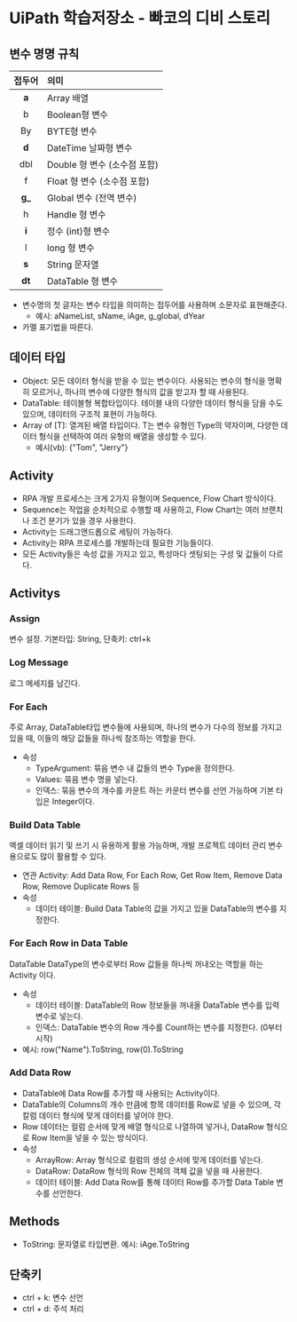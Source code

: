 # UiPath 학습저장소 - 빠코의 디비 스토리

## 변수 명명 규칙
|접두어|의미|
|:---:|:---|
|**a**|Array 배열|
|b|Boolean형 변수|
|By|BYTE형 변수|
|**d**|DateTime 날짜형 변수|
|dbl|Double 형 변수 (소수점 포함)|
|f|Float 형 변수 (소수점 포함)|
|**g_**|Global 변수 (전역 변수)|
|h|Handle 형 변수|
|**i**|정수 (int)형 변수|
|l|long 형 변수|
|**s**|String 문자열|
|**dt**|DataTable 형 변수|
- 변수명의 첫 글자는 변수 타입을 의미하는 접두어를 사용하며 소문자로 표현해준다.
    - 예시: aNameList, sName, iAge, g_global, dYear
- 카멜 표기법을 따른다.

## 데이터 타입
- Object: 모든 데이터 형식을 받을 수 있는 변수이다. 사용되는 변수의 형식을 명확히 모르거나, 하나의 변수에 다양한 형식의 값을 받고자 할 때 사용된다.
- DataTable: 테이블형 복합타입이다. 테이블 내의 다양한 데이터 형식을 담을 수도 있으며, 데이터의 구조적 표현이 가능하다.
- Array of [T]: 열겨된 배열 타입이다. T는 변수 유형인 Type의 약자이며, 다양한 데이터 형식을 선택하여 여러 유형의 배열을 생성할 수 있다.
    - 예시(vb): {"Tom", "Jerry"}

## Activity
- RPA 개발 프로세스는 크게 2가지 유형이며 Sequence, Flow Chart 방식이다.
- Sequence는 작업을 순차적으로 수행할 때 사용하고, Flow Chart는 여러 브랜치나 조건 분기가 있을 경우 사용한다.
- Activity는 드래그앤드롭으로 세팅이 가능하다.
- Activity는 RPA 프로세스를 개발하는데 필요한 기능들이다.
- 모든 Activity들은 속성 값을 가지고 있고, 특성마다 셋팅되는 구성 및 값들이 다르다.

## Activitys
### Assign
변수 설정. 기본타입: String, 단축키: ctrl+k
### Log Message
로그 메세지를 남긴다.
### For Each
주로 Array, DataTable타입 변수들에 사용되며, 하나의 변수가 다수의 정보를 가지고 있을 때, 이들의 해당 값들을 하나씩 참조하는 역할을 한다.
- 속성
    - TypeArgument: 묶음 변수 내 값들의 변수 Type을 정의한다.
    - Values: 묶음 변수 명을 넣는다.
    - 인덱스: 묶음 변수의 개수를 카운트 하는 카운터 변수를 선언 가능하며 기본 타입은 Integer이다.
### Build Data Table
엑셀 데이터 읽기 및 쓰기 시 유용하게 활용 가능하며, 개발 프로젝트 데이터 관리 변수용으로도 많이 활용할 수 있다.
- 연관 Activity: Add Data Row, For Each Row, Get Row Item, Remove Data Row, Remove Duplicate Rows 등
- 속성
    - 데이터 테이블: Build Data Table의 값을 가지고 있을 DataTable의 변수를 지정한다.
### For Each Row in Data Table
DataTable DataType의 변수로부터 Row 값들을 하나씩 꺼내오는 역할을 하는 Activity 이다.
- 속성
    - 데이터 테이블: DataTable의 Row 정보들을 꺼내올 DataTable 변수를 입력 변수로 넣는다.
    - 인덱스: DataTable 변수의 Row 개수를 Count하는 변수를 지정한다. (0부터 시작)
- 예시:  row("Name").ToString, row(0).ToString
### Add Data Row
- DataTable에 Data Row를 추가할 때 사용되는 Activity이다.
- DataTable의 Columns의 개수 만큼에 항목 데이터를 Row로 넣을 수 있으며, 각 칼럼 데이터 형식에 맞게 데이터를 넣어야 한다.
- Row 데이터는 컬럼 순서에 맞게 배열 형식으로 나열하여 넣거나, DataRow 형식으로 Row Item을 넣을 수 있는 방식이다.
- 속성
    - ArrayRow: Array 형식으로 컬럼의 생성 순서에 맞게 데이터를 넣는다.
    - DataRow: DataRow 형식의 Row 전체의 객체 값을 넣을 때 사용한다.
    - 데이터 테이블: Add Data Row를 통해 데이터 Row를 추가할 Data Table 변수를 선언한다.

## Methods
- ToString: 문자열로 타입변환. 예시: iAge.ToString

## 단축키
- ctrl + k: 변수 선언
- ctrl + d: 주석 처리 